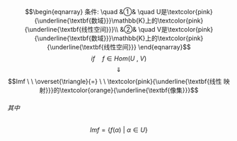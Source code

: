 $$\begin{eqnarray}
条件: \quad
&①& \quad U是\textcolor{pink}{\underline{\textbf{数域}}}\mathbb{K}上的\textcolor{pink}{\underline{\textbf{线性空间}}}\\
&②& \quad V是\textcolor{pink}{\underline{\textbf{数域}}}\mathbb{K}上的\textcolor{pink}{\underline{\textbf{线性空间}}}
\end{eqnarray}$$
$$if \quad f \in Hom(U \ , \ V)$$
$$\quad \Downarrow \quad $$
$$Imf  \ \  \overset{\triangle}{=} \ \ \textcolor{pink}{\underline{\textbf{线性 映射}}}的\textcolor{orange}{\underline{\textbf{像集}}}$$
###### 其中

$$Im f = \{f(\alpha) \ | \ \alpha \in U\}$$
